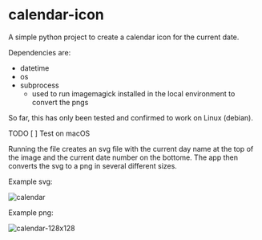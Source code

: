 # calendar-icon
A simple python project to create a calendar icon for the current date.

Dependencies are: 
- datetime
- os
- subprocess
  - used to run imagemagick installed in the local environment to convert the pngs
 
So far, this has only been tested and confirmed to work on Linux (debian). 

TODO
[ ] Test on macOS

Running the file creates an svg file with the current day name at the top of the image and the current date number on the bottome.
The app then converts the svg to a png in several different sizes.

Example svg: 

![calendar](https://github.com/jamie-c/calendar-icon/assets/5421944/e4bd863b-d854-4799-bb1b-db24dc2ecee6)

Example png: 

![calendar-128x128](https://github.com/jamie-c/calendar-icon/assets/5421944/e7a1578d-ed94-42db-a45d-e995cf040d10)
